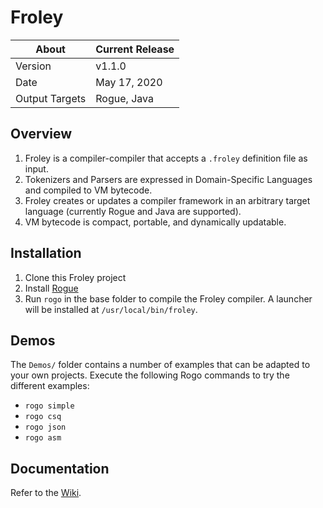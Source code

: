 # Froley

About          | Current Release
---------------|-----------------------
Version        | v1.1.0
Date           | May 17, 2020
Output Targets | Rogue, Java

## Overview
1. Froley is a compiler-compiler that accepts a `.froley` definition file as input.
2. Tokenizers and Parsers are expressed in Domain-Specific Languages and compiled to VM bytecode.
3. Froley creates or updates a compiler framework in an arbitrary target language (currently Rogue and Java are supported).
4. VM bytecode is compact, portable, and dynamically updatable.

## Installation
1. Clone this Froley project
2. Install [Rogue](https://github.com/AbePralle/Rogue)
3. Run `rogo` in the base folder to compile the Froley compiler. A launcher will be installed at `/usr/local/bin/froley`.

## Demos
The `Demos/` folder contains a number of examples that can be adapted to your own projects. Execute the following Rogo commands to try the different examples:

* `rogo simple`
* `rogo csq`
* `rogo json`
* `rogo asm`

## Documentation
Refer to the [Wiki](https://github.com/AbePralle/Froley/wiki).

